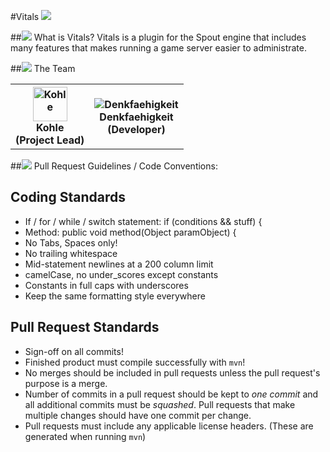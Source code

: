#Vitals
<img src="https://dl.dropbox.com/u/35876967/VolumetricPixels/vitalslogo.png">


##<img src="https://dl.dropbox.com/u/35876967/VolumetricPixels/smallsquare.png"> What is Vitals?
Vitals is a plugin for the Spout engine that includes many features that makes running a game server easier to administrate.

##<img src="https://dl.dropbox.com/u/35876967/VolumetricPixels/smallsquare.png"> The Team
<table>
	<tr>
		<th><img src="https://dl.dropbox.com/u/35876967/Avatars/fancykohlewhitebg.png" width="55" height="55" alt="Kohle" title="Kohle"/><br/>Kohle<br>(Project Lead)</th>
		<th><img src="https://en.gravatar.com/userimage/29837749/a5bf1842093967471dc0bf067f1c724d.png?size=55" alt="Denkfaehigkeit" title="DrAgonmoray"/><br/>Denkfaehigkeit<br>(Developer)</th>
	</tr>
</table>

##<img src="https://dl.dropbox.com/u/35876967/VolumetricPixels/smallsquare.png"> Pull Request Guidelines / Code Conventions:

Coding Standards
----------------------------------
* If / for / while / switch statement: if (conditions && stuff) {
* Method: public void method(Object paramObject) {
* No Tabs, Spaces only!
* No trailing whitespace
* Mid-statement newlines at a 200 column limit
* camelCase, no under_scores except constants
* Constants in full caps with underscores
* Keep the same formatting style everywhere

Pull Request Standards
----------------------------------
* Sign-off on all commits!
* Finished product must compile successfully with `mvn`!
* No merges should be included in pull requests unless the pull request's purpose is a merge.
* Number of commits in a pull request should be kept to *one commit* and all additional commits must be *squashed*. Pull requests that make multiple changes should have one commit per change.
* Pull requests must include any applicable license headers. (These are generated when running `mvn`)